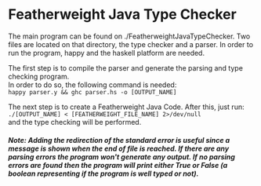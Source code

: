 # Featherweight Java Type Checker

The main program can be found on ./FeatherweightJavaTypeChecker. Two files are located on that directory, the type checker and a parser.
In order to run the program, happy and the haskell platform are needed.

The first step is to compile the parser and generate the parsing and type checking program.  
In order to do so, the following command is needed:<br> 
```happy parser.y && ghc parser.hs -o [OUTPUT_NAME]```

The next step is to create a Featherweight Java Code. After this, just run:<br>
```./[OUTPUT_NAME] < [FEATHERWEIGHT_FILE_NAME] 2>/dev/null```<br>
and the type checking will be performed.

<h5>Note: Adding the redirection of the standard error is useful since a message is shown when the end of file is reached. If there are any parsing errors the program won't
generate any output. If no parsing errors are found then the program will print either True or False (a boolean representing if the program is well typed or not).</h5>

